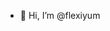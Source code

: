 - 👋 Hi, I’m @flexiyum

<!---
flexiyum/flexiyum is a ✨ special ✨ repository because its `README.md` (this file) appears on your GitHub profile.
You can click the Preview link to take a look at your changes.
--->
